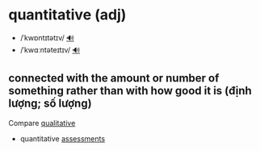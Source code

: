 # quantitative (adj)

- /ˈkwɒntɪtətɪv/ [🔊](https://www.oxfordlearnersdictionaries.com/media/english/uk_pron/q/qua/quant/quantitative__gb_3.mp3)
- /ˈkwɑːntəteɪtɪv/ [🔊](https://www.oxfordlearnersdictionaries.com/media/english/us_pron/q/qua/quant/quantitative__us_1.mp3)

## connected with the amount or number of something rather than with how good it is (định lượng; số lượng)

Compare [qualitative]()

- quantitative [assessments](../a/assessment-n.md#opinion-and-argument-an-opinion-or-a-judgement-about-somebodysomething-that-has-been-thought-about-very-carefully-sự-đánh-giá-sự-ước-tính)